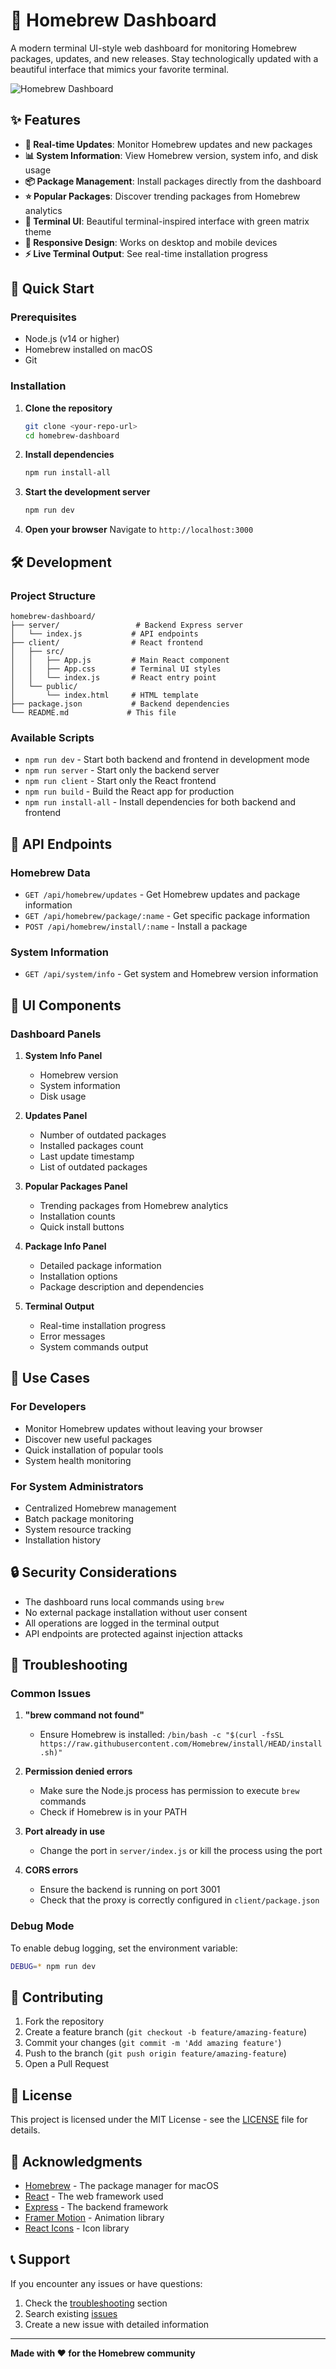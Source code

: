 # 🍺 Homebrew Dashboard

A modern terminal UI-style web dashboard for monitoring Homebrew packages, updates, and new releases. Stay technologically updated with a beautiful interface that mimics your favorite terminal.

![Homebrew Dashboard](https://img.shields.io/badge/Homebrew-Dashboard-green?style=for-the-badge&logo=homebrew)

## ✨ Features

- **🔄 Real-time Updates**: Monitor Homebrew updates and new packages
- **📊 System Information**: View Homebrew version, system info, and disk usage
- **📦 Package Management**: Install packages directly from the dashboard
- **⭐ Popular Packages**: Discover trending packages from Homebrew analytics
- **🎨 Terminal UI**: Beautiful terminal-inspired interface with green matrix theme
- **📱 Responsive Design**: Works on desktop and mobile devices
- **⚡ Live Terminal Output**: See real-time installation progress

## 🚀 Quick Start

### Prerequisites

- Node.js (v14 or higher)
- Homebrew installed on macOS
- Git

### Installation

1. **Clone the repository**
   ```bash
   git clone <your-repo-url>
   cd homebrew-dashboard
   ```

2. **Install dependencies**
   ```bash
   npm run install-all
   ```

3. **Start the development server**
   ```bash
   npm run dev
   ```

4. **Open your browser**
   Navigate to `http://localhost:3000`

## 🛠️ Development

### Project Structure

```
homebrew-dashboard/
├── server/                 # Backend Express server
│   └── index.js           # API endpoints
├── client/                # React frontend
│   ├── src/
│   │   ├── App.js         # Main React component
│   │   ├── App.css        # Terminal UI styles
│   │   └── index.js       # React entry point
│   └── public/
│       └── index.html     # HTML template
├── package.json           # Backend dependencies
└── README.md             # This file
```

### Available Scripts

- `npm run dev` - Start both backend and frontend in development mode
- `npm run server` - Start only the backend server
- `npm run client` - Start only the React frontend
- `npm run build` - Build the React app for production
- `npm run install-all` - Install dependencies for both backend and frontend

## 🔧 API Endpoints

### Homebrew Data
- `GET /api/homebrew/updates` - Get Homebrew updates and package information
- `GET /api/homebrew/package/:name` - Get specific package information
- `POST /api/homebrew/install/:name` - Install a package

### System Information
- `GET /api/system/info` - Get system and Homebrew version information

## 🎨 UI Components

### Dashboard Panels

1. **System Info Panel**
   - Homebrew version
   - System information
   - Disk usage

2. **Updates Panel**
   - Number of outdated packages
   - Installed packages count
   - Last update timestamp
   - List of outdated packages

3. **Popular Packages Panel**
   - Trending packages from Homebrew analytics
   - Installation counts
   - Quick install buttons

4. **Package Info Panel**
   - Detailed package information
   - Installation options
   - Package description and dependencies

5. **Terminal Output**
   - Real-time installation progress
   - Error messages
   - System commands output

## 🎯 Use Cases

### For Developers
- Monitor Homebrew updates without leaving your browser
- Discover new useful packages
- Quick installation of popular tools
- System health monitoring

### For System Administrators
- Centralized Homebrew management
- Batch package monitoring
- System resource tracking
- Installation history

## 🔒 Security Considerations

- The dashboard runs local commands using `brew`
- No external package installation without user consent
- All operations are logged in the terminal output
- API endpoints are protected against injection attacks

## 🐛 Troubleshooting

### Common Issues

1. **"brew command not found"**
   - Ensure Homebrew is installed: `/bin/bash -c "$(curl -fsSL https://raw.githubusercontent.com/Homebrew/install/HEAD/install.sh)"`

2. **Permission denied errors**
   - Make sure the Node.js process has permission to execute `brew` commands
   - Check if Homebrew is in your PATH

3. **Port already in use**
   - Change the port in `server/index.js` or kill the process using the port

4. **CORS errors**
   - Ensure the backend is running on port 3001
   - Check that the proxy is correctly configured in `client/package.json`

### Debug Mode

To enable debug logging, set the environment variable:
```bash
DEBUG=* npm run dev
```

## 🤝 Contributing

1. Fork the repository
2. Create a feature branch (`git checkout -b feature/amazing-feature`)
3. Commit your changes (`git commit -m 'Add amazing feature'`)
4. Push to the branch (`git push origin feature/amazing-feature`)
5. Open a Pull Request

## 📝 License

This project is licensed under the MIT License - see the [LICENSE](LICENSE) file for details.

## 🙏 Acknowledgments

- [Homebrew](https://brew.sh/) - The package manager for macOS
- [React](https://reactjs.org/) - The web framework used
- [Express](https://expressjs.com/) - The backend framework
- [Framer Motion](https://www.framer.com/motion/) - Animation library
- [React Icons](https://react-icons.github.io/react-icons/) - Icon library

## 📞 Support

If you encounter any issues or have questions:

1. Check the [troubleshooting](#troubleshooting) section
2. Search existing [issues](../../issues)
3. Create a new issue with detailed information

---

**Made with ❤️ for the Homebrew community**
